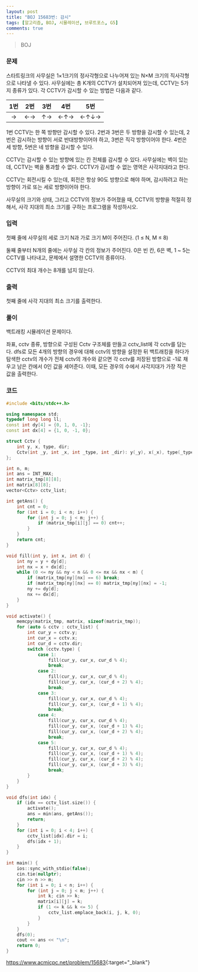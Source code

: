 ```yaml
---
layout: post
title: "BOJ 15683번: 감시"
tags: [알고리즘, BOJ, 시뮬레이션, 브루트포스, G5]
comments: true
---
```


> BOJ

### 문제
스타트링크의 사무실은 1×1크기의 정사각형으로 나누어져 있는 N×M 크기의 직사각형으로 나타낼 수 있다. 사무실에는 총 K개의 CCTV가 설치되어져 있는데, CCTV는 5가지 종류가 있다. 각 CCTV가 감시할 수 있는 방법은 다음과 같다.

| 1번 | 2번 | 3번 | 4번 | 5번  |
|:---:|:---:|:---:|:---:|:----:|
| →   | ←→  | ↑→  | ←↑→ | ←↑↓→ |

1번 CCTV는 한 쪽 방향만 감시할 수 있다. 2번과 3번은 두 방향을 감시할 수 있는데, 2번은 감시하는 방향이 서로 반대방향이어야 하고, 3번은 직각 방향이어야 한다. 4번은 세 방향, 5번은 네 방향을 감시할 수 있다.

CCTV는 감시할 수 있는 방향에 있는 칸 전체를 감시할 수 있다. 사무실에는 벽이 있는데, CCTV는 벽을 통과할 수 없다. CCTV가 감시할 수 없는 영역은 사각지대라고 한다.

CCTV는 회전시킬 수 있는데, 회전은 항상 90도 방향으로 해야 하며, 감시하려고 하는 방향이 가로 또는 세로 방향이어야 한다.

사무실의 크기와 상태, 그리고 CCTV의 정보가 주어졌을 때, CCTV의 방향을 적절히 정해서, 사각 지대의 최소 크기를 구하는 프로그램을 작성하시오.

### 입력
첫째 줄에 사무실의 세로 크기 N과 가로 크기 M이 주어진다. (1 ≤ N, M ≤ 8)

둘째 줄부터 N개의 줄에는 사무실 각 칸의 정보가 주어진다. 0은 빈 칸, 6은 벽, 1 ~ 5는 CCTV를 나타내고, 문제에서 설명한 CCTV의 종류이다. 

CCTV의 최대 개수는 8개를 넘지 않는다.

### 출력
첫째 줄에 사각 지대의 최소 크기를 출력한다.

### 풀이
백트래킹 시뮬레이션 문제이다.

좌표, cctv 종류, 방향으로 구성된 Cctv 구조체를 만들고 cctv_list에 각 cctv를 담는다. dfs로 모든 4개의 방향의 경우에 대해 cctv의 방향을 설정한 뒤 백트래킹을 하다가 탐색한 cctv의 개수가 전체 cctv의 개수와 같으면 각 cctv를 저장된 방향으로 -1로 채우고 남은 칸에서 0인 값을 세어준다. 이때, 모든 경우의 수에서 사각지대가 가장 작은 값을 출력한다. 

### 코드
```c++
#include <bits/stdc++.h>

using namespace std;
typedef long long ll;
const int dy[4] = {0, 1, 0, -1};
const int dx[4] = {1, 0, -1, 0};

struct Cctv {
    int y, x, type, dir;
    Cctv(int _y, int _x, int _type, int _dir): y(_y), x(_x), type(_type), dir(_dir) {};
};

int n, m;
int ans = INT_MAX;
int matrix_tmp[8][8];
int matrix[8][8];
vector<Cctv> cctv_list;

int getAns() {
    int cnt = 0;
    for (int i = 0; i < n; i++) {
        for (int j = 0; j < m; j++) {
            if (matrix_tmp[i][j] == 0) cnt++;
        }
    }
    return cnt;
}

void fill(int y, int x, int d) {
    int ny = y + dy[d];
    int nx = x + dx[d];
    while (0 <= ny && ny < n && 0 <= nx && nx < m) {
        if (matrix_tmp[ny][nx] == 6) break;
        if (matrix_tmp[ny][nx] == 0) matrix_tmp[ny][nx] = -1;
        ny += dy[d];
        nx += dx[d];
    }
}

void activate() {
    memcpy(matrix_tmp, matrix, sizeof(matrix_tmp));
    for (auto & cctv : cctv_list) {
        int cur_y = cctv.y;
        int cur_x = cctv.x;
        int cur_d = cctv.dir;
        switch (cctv.type) {
            case 1:
                fill(cur_y, cur_x, cur_d % 4);
                break;
            case 2:
                fill(cur_y, cur_x, cur_d % 4);
                fill(cur_y, cur_x, (cur_d + 2) % 4);
                break;
            case 3:
                fill(cur_y, cur_x, cur_d % 4);
                fill(cur_y, cur_x, (cur_d + 1) % 4);
                break;
            case 4:
                fill(cur_y, cur_x, cur_d % 4);
                fill(cur_y, cur_x, (cur_d + 1) % 4);
                fill(cur_y, cur_x, (cur_d + 2) % 4);
                break;
            case 5:
                fill(cur_y, cur_x, cur_d % 4);
                fill(cur_y, cur_x, (cur_d + 1) % 4);
                fill(cur_y, cur_x, (cur_d + 2) % 4);
                fill(cur_y, cur_x, (cur_d + 3) % 4);
                break;
        }
    }
}

void dfs(int idx) {
    if (idx == cctv_list.size()) {
        activate();
        ans = min(ans, getAns());
        return;
    }
    for (int i = 0; i < 4; i++) {
        cctv_list[idx].dir = i;
        dfs(idx + 1);
    }
}

int main() {
    ios::sync_with_stdio(false);
    cin.tie(nullptr);
    cin >> n >> m;
    for (int i = 0; i < n; i++) {
        for (int j = 0; j < m; j++) {
            int k; cin >> k;
            matrix[i][j] = k;
            if (1 <= k && k <= 5) {
                cctv_list.emplace_back(i, j, k, 0);
            }
        }
    }
    dfs(0);
    cout << ans << "\n";
    return 0;
}
```

<https://www.acmicpc.net/problem/15683>{:target="_blank"}
